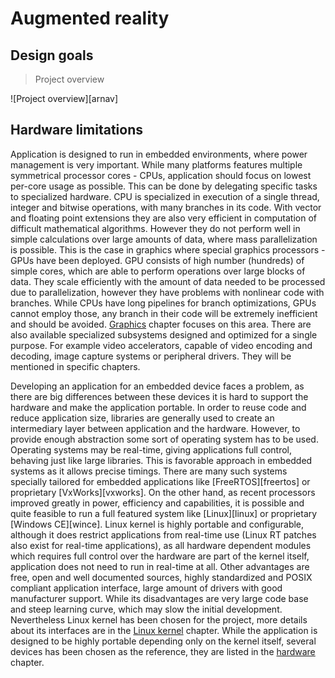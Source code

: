 # Augmented reality

## Design goals

> Project overview

![Project overview][arnav]

## Hardware limitations

Application is designed to run in embedded environments, where power management is very important.
While many platforms features multiple symmetrical processor cores - CPUs,
application should focus on lowest per-core usage as possible.
This can be done by delegating specific tasks to specialized hardware.
CPU is specialized in execution of a single thread, integer and bitwise operations, with many branches in its code.
With vector and floating point extensions they are also very efficient in computation of difficult mathematical algorithms.
However they do not perform well in simple calculations over large amounts of data, where mass parallelization is possible.
This is the case in graphics where special graphics processors - GPUs have been deployed.
GPU consists of high number (hundreds) of simple cores, which are able to perform operations over large blocks of data.
They scale efficiently with the amount of data needed to be processed due to parallelization,
however they have problems with nonlinear code with branches.
While CPUs have long pipelines for branch optimizations, GPUs cannot employ those,
any branch in their code will be extremely inefficient and should be avoided.
[Graphics](#graphics-subsystem) chapter focuses on this area.
There are also available specialized subsystems designed and optimized for a single purpose.
For example video accelerators, capable of video encoding and decoding, image capture systems or peripheral drivers.
They will be mentioned in specific chapters.

Developing an application for an embedded device faces a problem, as there are big differences
between these devices it is hard to support the hardware and make the application portable.
In order to reuse code and reduce application size, libraries are generally used to create an intermediary layer
between application and the hardware. However, to provide enough abstraction some sort of operating system has to be used.
Operating systems may be real-time, giving applications full control, behaving just like large libraries.
This is favorable approach in embedded systems as it allows precise timings.
There are many such systems specially tailored for embedded applications like
[FreeRTOS][freertos] or proprietary [VxWorks][vxworks]. On the other hand, as recent processors improved greatly in power,
efficiency and capabilities, it is possible and quite feasible to run a full featured system like [Linux][linux] or proprietary [Windows CE][wince].
Linux kernel is highly portable and configurable, although it does restrict applications from real-time use (Linux RT patches also exist for real-time applications),
as all hardware dependent modules which requires full control over the hardware are part of the kernel itself, application does not need to run in real-time at all.
Other advantages are free, open and well documented sources, highly standardized and POSIX compliant application interface, large amount of drivers with good manufacturer support.
While its disadvantages are very large code base and steep learning curve, which may slow the initial development.
Nevertheless Linux kernel has been chosen for the project, more details about its interfaces are in the [Linux kernel](#linux-kernel) chapter.
While the application is designed to be highly portable depending only on the kernel itself,
several devices has been chosen as the reference, they are listed in the [hardware](#hardware) chapter.

